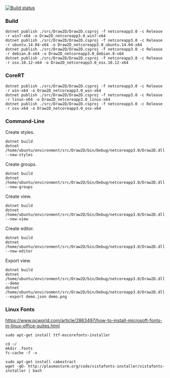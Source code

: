 [![Build status](https://dev.azure.com/wieslawsoltes/GitHub/_apis/build/status/Sources/Draw2D)](https://dev.azure.com/wieslawsoltes/GitHub/_build/latest?definitionId=73)

### Build

```
dotnet publish ./src/Draw2D/Draw2D.csproj -f netcoreapp3.0 -c Release -r win7-x64 -o Draw2D_netcoreapp3.0_win7-x64
dotnet publish ./src/Draw2D/Draw2D.csproj -f netcoreapp3.0 -c Release -r ubuntu.14.04-x64 -o Draw2D_netcoreapp3.0_ubuntu.14.04-x64
dotnet publish ./src/Draw2D/Draw2D.csproj -f netcoreapp3.0 -c Release -r debian.8-x64 -o Draw2D_netcoreapp3.0_debian.8-x64
dotnet publish ./src/Draw2D/Draw2D.csproj -f netcoreapp3.0 -c Release -r osx.10.12-x64 -o Draw2D_netcoreapp3.0_osx.10.12-x64
```

### CoreRT

```
dotnet publish ./src/Draw2D/Draw2D.csproj -f netcoreapp3.0 -c Release -r win-x64 -o Draw2D_netcoreapp3.0_win-x64
dotnet publish ./src/Draw2D/Draw2D.csproj -f netcoreapp3.0 -c Release -r linux-x64 -o Draw2D_netcoreapp3.0_linux-x64
dotnet publish ./src/Draw2D/Draw2D.csproj -f netcoreapp3.0 -c Release -r osx-x64 -o Draw2D_netcoreapp3.0_osx-x64
```

### Command-Line

Create styles.
```
dotnet build
dotnet /home/ubuntu/environment/src/Draw2D/bin/Debug/netcoreapp3.0/Draw2D.dll --new-styles
```

Create groups.
```
dotnet build
dotnet /home/ubuntu/environment/src/Draw2D/bin/Debug/netcoreapp3.0/Draw2D.dll --new-groups
```

Create view.
```
dotnet build
dotnet /home/ubuntu/environment/src/Draw2D/bin/Debug/netcoreapp3.0/Draw2D.dll --new-view
```

Create editor.
```
dotnet build
dotnet /home/ubuntu/environment/src/Draw2D/bin/Debug/netcoreapp3.0/Draw2D.dll --new-editor
```

Export view.
```
dotnet build
dotnet /home/ubuntu/environment/src/Draw2D/bin/Debug/netcoreapp3.0/Draw2D.dll --demo
dotnet /home/ubuntu/environment/src/Draw2D/bin/Debug/netcoreapp3.0/Draw2D.dll --export demo.json demo.png
```

### Linux Fonts

https://www.pcworld.com/article/2863497/how-to-install-microsoft-fonts-in-linux-office-suites.html

```
sudo apt-get install ttf-mscorefonts-installer

cd ~/
mkdir .fonts
fc-cache -f -v

sudo apt-get install cabextract
wget -qO- http://plasmasturm.org/code/vistafonts-installer/vistafonts-installer | bash
```
